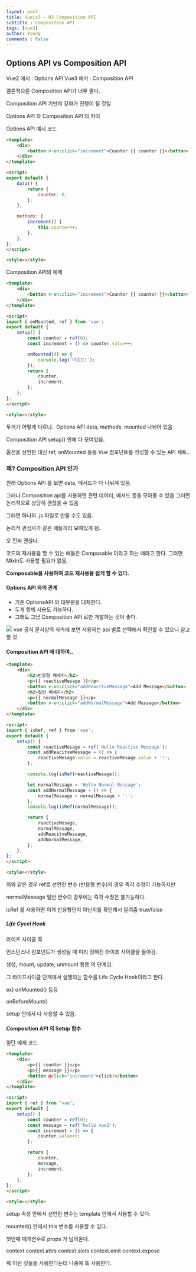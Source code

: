 ```yaml
---
layout: post
title: Vuejs3 - 03 Composition API
subtitle : Composition API
tags: [Vue3]
author: Young
comments : False
---
```

## Options API vs Composition API
Vue2 에서 : Options API
Vue3 에서 : Composition API

결론적으론 Composition API가 너무 좋다.

Composition API 기반의 강좌가 진행이 될 것임

Options API 와 Composition API 의 차이

Options API 예시 코드
```html
<template>
	<div>
		<button v-on:click="increment">Counter {{ counter }}</button>
	</div>
</template>

<script>
export default {
	data() {
		return {
			counter: 0,
		};
	},

	methods: {
		increment() {
			this.counter++;
		},
	},
};
</script>

<style></style>

```

Composition API의 예제

```html
<template>
	<div>
		<button v-on:click="increment">Counter {{ counter }}</button>
	</div>
</template>

<script>
import { onMounted, ref } from 'vue';
export default {
	setup() {
		const counter = ref(0);
		const increment = () => counter.value++;

		onMounted(() => {
			console.log('마운트!');
		});
		return {
			counter,
			increment,
		};
	},
};
</script>

<style></style>
```

두개가 어떻게 다르냐..
Options API
data, methods, mounted  나뉘어 있음

Composition API 
setup() 안에
다 모여있음.

옵션을 선언한 대신
ref, onMounted  등등 
Vue 컴포넌트를 작성할 수 있는 API 세트..

### 왜? Composition API 인가

원래 Options API 를 보면
data, 메서드가 다 나눠져 있음.

그러나 Composition api를 사용하면
관련 데이터, 메서드 등을 모아둘 수 있음
그러면 논리적으로 상당히 괜찮을 수 있음

그러면 하나의 .js 파일로 만들 수도 있음.

논리적 관심사가 같은 애들끼리 모여있게 됨.

오 진짜 괜찮다.

코드의 재사용을 할 수 있는 애들은
Composable 이라고 하는 애라고 한다.
그러면 Mixin도 사용할 필요가 없음.

**Composable을 사용하여 코드 재사용을 쉽게 할 수 있다.**

#### Options API 와의 관계
- 기존 OptionsAPI 의 대부분을 대체한다.
- 두개 함께 사용도 가능하다.
- 그래도 그냥 Composition API 로만 개발하는 것이 좋다.

![](../../../assets/img/Compostion,Option.png)
vue 공식 문서상의 좌측에 보면 사용하는 api 별로 선택해서 확인할 수 있으니 참고할 것.
 

#### Composition API 에 대하여..
```html
<template>
	<div>
		<h2>반응형 메세지</h2>
		<p>{{ reactiveMesage }}</p>
		<button v-on:click="addReacitveMessage">Add Message</button>
		<h2>일반 메세지</h2>
		<p>{{ normalMessage }}</p>
		<button v-on:click="addNormalMessage">Add Message</button>
	</div>
</template>

<script>
import { isRef, ref } from 'vue';
export default {
	setup() {
		const reactiveMesage = ref('Hello Reactive Message');
		const addReacitveMessage = () => {
			reactiveMesage.value = reactiveMesage.value + '!';
		};

		console.log(isRef(reactiveMesage));

		let normalMessage = 'Hello Normal Message';
		const addNormalMessage = () => {
			normalMessage = normalMessage + ':';
		};
		console.log(isRef(normalMessage));

		return {
			reactiveMesage,
			normalMessage,
			addReacitveMessage,
			addNormalMessage,
		};
	},
};
</script>

<style></style>

```
위와 같은 경우 ref로 선언한 변수 (반응형 변수)의 경우 즉각 수정이 가능하지만 

normalMessage  일반 변수의 경우에는 즉각 수정은 불가능하다.

isRef 를 사용하면 이게 반응형인지 아닌지를 확인해서 알려줌
true/false

##### Life Cycel Hook 

라이프 사이클 훅

인스턴스나 컴포넌트가 생성될 때 미리 정해진
라이프 사이클을 돌아감.

생성, mount, update, unmount 등등 의 단계임.

그 라이프사이클 단계에서 실행되는 함수를
Life Cycle Hook이라고 한다.

ex) onMounted() 등등

onBeforeMount()

setup 안에서 다 사용할 수 있음.

#### Composition API 의 Setup 함수 

일단 예제 코드
```html
<template>
	<div>
		<p>{{ counter }}</p>
		<p>{{ message }}</p>
		<button @click="increment">click!</button>
	</div>
</template>

<script>
import { ref } from 'vue';
export default {
	setup() {
		const counter = ref(0);
		const message = ref('hello vue3');
		const increment = () => {
			counter.value++;
		};

		return {
			counter,
			message,
			increment,
		};
	},
};
</script>

<style></style>

```

setup 속성 안에서 선언한 변수는
template 안에서 사용할 수 있다.

mounted() 안에서 this 변수를 사용할 수 있다.

첫번째 매개변수로 props 가 넘어온다.


context 
context.attrs
context.slots
context.emit
context.expose

뭐 이런 것들을 사용한다는데 나중에 또 사용한다.


